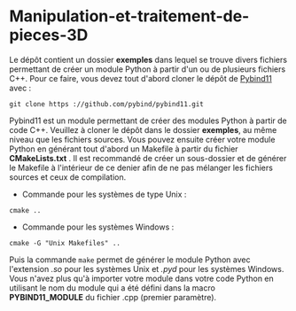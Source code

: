# Manipulation-et-traitement-de-pieces-3D

Le dépôt contient un dossier **exemples** dans lequel se trouve divers fichiers permettant de créer un module Python à partir d'un ou de plusieurs fichiers C++.
Pour ce faire, vous devez tout d'abord cloner le dépôt de [Pybind11](https://github.com/pybind/pybind11) avec :

`git clone https ://github.com/pybind/pybind11.git`

Pybind11 est un module permettant de créer des modules Python à partir de code C++. Veuillez à cloner le dépôt dans le dossier **exemples**, au même niveau que les fichiers sources.
Vous pouvez ensuite créer votre module Python en générant tout d'abord un Makefile à partir du fichier **CMakeLists.txt** . Il est recommandé de créer un sous-dossier et de générer le Makefile à l'intérieur de ce denier afin de ne pas mélanger les fichiers sources et ceux de compilation.

- Commande pour les systèmes de type Unix : 

`cmake ..`

- Commande pour les systèmes Windows :

`cmake -G "Unix Makefiles" ..`

Puis la commande `make` permet de générer le module Python avec l'extension *.so* pour les systèmes Unix et *.pyd* pour les systèmes Windows. Vous n'avez plus qu'à importer votre module dans votre code Python en utilisant le nom du module qui a été défini dans la macro **PYBIND11_MODULE** du fichier .cpp (premier paramètre).
